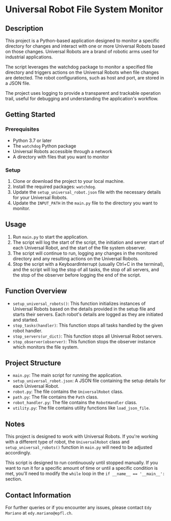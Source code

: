 # Universal Robot File System Monitor

## Description
This project is a Python-based application designed to monitor a specific directory for changes and interact with one or more Universal Robots based on those changes. Universal Robots are a brand of robotic arms used for industrial applications. 

The script leverages the watchdog package to monitor a specified file directory and triggers actions on the Universal Robots when file changes are detected. The robot configurations, such as host and port, are stored in a JSON file.

The project uses logging to provide a transparent and trackable operation trail, useful for debugging and understanding the application's workflow.

## Getting Started
### Prerequisites
- Python 3.7 or later
- The `watchdog` Python package
- Universal Robots accessible through a network
- A directory with files that you want to monitor

### Setup
1. Clone or download the project to your local machine.
2. Install the required packages: `watchdog`.
3. Update the `setup_universal_robot.json` file with the necessary details for your Universal Robots.
4. Update the `INPUT_PATH` in the `main.py` file to the directory you want to monitor.

## Usage
1. Run `main.py` to start the application.
2. The script will log the start of the script, the initiation and server start of each Universal Robot, and the start of the file system observer.
3. The script will continue to run, logging any changes in the monitored directory and any resulting actions on the Universal Robots.
4. Stop the script with a KeyboardInterrupt (usually Ctrl+C in the terminal), and the script will log the stop of all tasks, the stop of all servers, and the stop of the observer before logging the end of the script.

## Function Overview
- `setup_universal_robots()`: This function initializes instances of Universal Robots based on the details provided in the setup file and starts their servers. Each robot's details are logged as they are initiated and started.
- `stop_tasks(handler)`: This function stops all tasks handled by the given robot handler.
- `stop_servers(ur_dict)`: This function stops all Universal Robot servers.
- `stop_observer(observer)`: This function stops the observer instance which monitors the file system.

## Project Structure
- `main.py`: The main script for running the application.
- `setup_universal_robot.json`: A JSON file containing the setup details for each Universal Robot.
- `robot.py`: The file contains the `UniversalRobot` class.
- `path.py`: The file contains the `Path` class.
- `robot_handler.py`: The file contains the `RobotHandler` class.
- `utility.py`: The file contains utility functions like `load_json_file`.

## Notes
This project is designed to work with Universal Robots. If you're working with a different type of robot, the `UniversalRobot` class and `setup_universal_robots()` function in `main.py` will need to be adjusted accordingly.

This script is designed to run continuously until stopped manually. If you want to run it for a specific amount of time or until a specific condition is met, you'll need to modify the `while` loop in the `if __name__ == '__main__':` section.

## Contact Information
For further queries or if you encounter any issues, please contact `Edy Mariano` at `edy.mariano@epfl.ch`.
